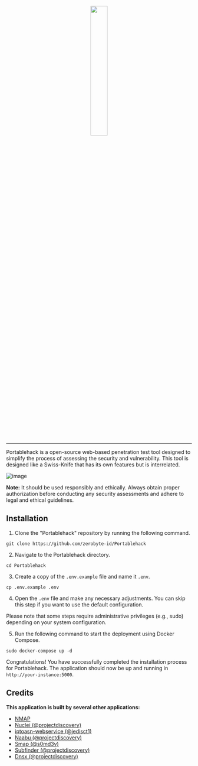 <p align="center">
<img src="https://github.com/zerobyte-id/Portablehack/assets/44427665/10c0e217-4980-4496-b502-6055e39d5549"  width="30%" align="center">
</p>

---------------

Portablehack is a open-source web-based penetration test tool designed to simplify the process of assessing the security and vulnerability. This tool is designed like a Swiss-Knife that has its own features but is interrelated.

![image](https://github.com/zerobyte-id/Portablehack/assets/44427665/ea586dde-48dc-4c6b-b299-1812546a181c)

**Note:** It should be used responsibly and ethically. Always obtain proper authorization before conducting any security assessments and adhere to legal and ethical guidelines.

## Installation

1. Clone the "Portablehack" repository by running the following command.
```
git clone https://github.com/zerobyte-id/Portablehack
```

2. Navigate to the Portablehack directory.
```
cd Portablehack
```

3. Create a copy of the `.env.example` file and name it `.env`.
```
cp .env.example .env
```

4. Open the `.env` file and make any necessary adjustments. You can skip this step if you want to use the default configuration.

Please note that some steps require administrative privileges (e.g., sudo) depending on your system configuration.

5. Run the following command to start the deployment using Docker Compose.
```
sudo docker-compose up -d
```

Congratulations! You have successfully completed the installation process for Portablehack. The application should now be up and running in `http://your-instance:5000`.

## Credits

**This application is built by several other applications:**
- [NMAP](https://nmap.org/)
- [Nuclei (@projectdiscovery)](https://github.com/projectdiscovery/nuclei)
- [iptoasn-webservice (@jedisct1)](https://github.com/jedisct1/iptoasn-webservice)
- [Naabu (@projectdiscovery)](https://github.com/projectdiscovery/naabu)
- [Smap (@s0md3v)](https://github.com/s0md3v/Smap)
- [Subfinder (@projectdiscovery)](https://github.com/projectdiscovery/subfinder)
- [Dnsx (@projectdiscovery)](https://github.com/projectdiscovery/dnsx)
